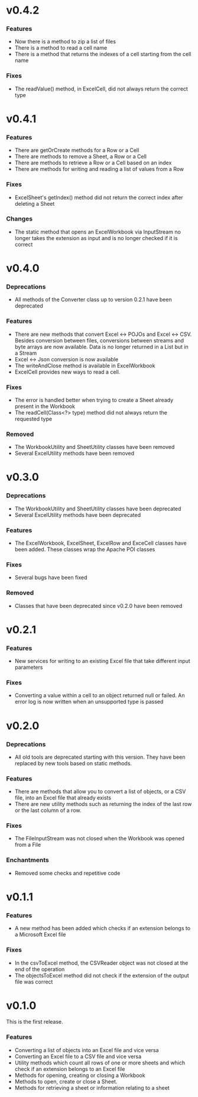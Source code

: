 # v0.4.2
### Features
* Now there is a method to zip a list of files
* There is a method to read a cell name
* There is a method that returns the indexes of a cell starting from the cell name
### Fixes
* The readValue() method, in ExcelCell, did not always return the correct type

# v0.4.1
### Features
* There are getOrCreate methods for a Row or a Cell
* There are methods to remove a Sheet, a Row or a Cell
* There are methods to retrieve a Row or a Cell based on an index
* There are methods for writing and reading a list of values from a Row
### Fixes
* ExcelSheet's getIndex() method did not return the correct index after deleting a Sheet
### Changes
* The static method that opens an ExcelWorkbook via InputStream no longer takes the extension as input and is no longer checked if it is correct

# v0.4.0
### Deprecations
* All methods of the Converter class up to version 0.2.1 have been deprecated
### Features
* There are new methods that convert Excel <-> POJOs and Excel <-> CSV. Besides conversion between files, conversions between streams and byte arrays are now available. Data is no longer returned in a List but in a Stream
* Excel <-> Json conversion is now available
* The writeAndClose method is available in ExcelWorkbook
* ExcelCell provides new ways to read a cell.
### Fixes
* The error is handled better when trying to create a Sheet already present in the Workbook
* The readCell(Class<?> type) method did not always return the requested type
### Removed
* The WorkbookUtility and SheetUtility classes have been removed
* Several ExcelUtility methods have been removed

# v0.3.0
### Deprecations
* The WorkbookUtility and SheetUtility classes have been deprecated
* Several ExcelUtility methods have been deprecated
### Features
* The ExcelWorkbook, ExcelSheet, ExcelRow and ExceCell classes have been added. These classes wrap the Apache POI classes
### Fixes
* Several bugs have been fixed
### Removed
* Classes that have been deprecated since v0.2.0 have been removed

# v0.2.1
### Features
* New services for writing to an existing Excel file that take different input parameters
### Fixes
* Converting a value within a cell to an object returned null or failed. An error log is now written when an unsupported type is passed

# v0.2.0
### Deprecations
* All old tools are deprecated starting with this version. They have been replaced by new tools based on static methods.
### Features
* There are methods that allow you to convert a list of objects, or a CSV file, into an Excel file that already exists
* There are new utility methods such as returning the index of the last row or the last column of a row.
### Fixes
* The FileInputStream was not closed when the Workbook was opened from a File
### Enchantments
* Removed some checks and repetitive code

# v0.1.1
### Features
* A new method has been added which checks if an extension belongs to a Microsoft Excel file
### Fixes
* In the csvToExcel method, the CSVReader object was not closed at the end of the operation
* The objectsToExcel method did not check if the extension of the output file was correct

# v0.1.0
This is the first release.
### Features
* Converting a list of objects into an Excel file and vice versa
* Converting an Excel file to a CSV file and vice versa
* Utility methods which count all rows of one or more sheets and which check if an extension belongs to an Excel file
* Methods for opening, creating or closing a Workbook
* Methods to open, create or close a Sheet.
* Methods for retrieving a sheet or information relating to a sheet
